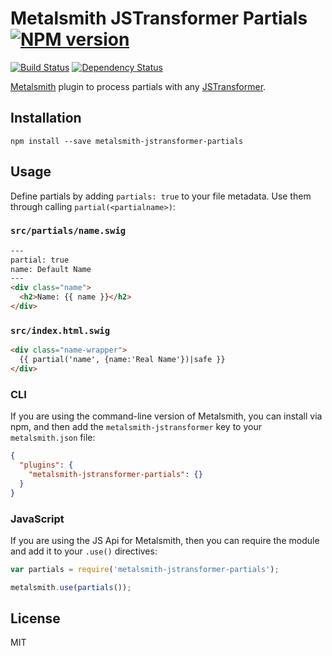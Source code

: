 # Metalsmith JSTransformer Partials [![NPM version](https://img.shields.io/npm/v/metalsmith-jstransformer-partials.svg)](https://www.npmjs.org/package/metalsmith-jstransformer-partials)

[![Build Status](https://img.shields.io/travis/RobLoach/metalsmith-jstransformer-partials/master.svg)](https://travis-ci.org/RobLoach/metalsmith-jstransformer-partials)
[![Dependency Status](https://david-dm.org/RobLoach/metalsmith-jstransformer-partials.png)](https://david-dm.org/RobLoach/metalsmith-jstransformer-partials)

[Metalsmith](http://metalsmith.io) plugin to process partials with any [JSTransformer](http://github.com/jstransformers).

## Installation

    npm install --save metalsmith-jstransformer-partials

## Usage

Define partials by adding `partials: true` to your file metadata. Use them through calling `partial(<partialname>)`:

### `src/partials/name.swig`
``` html
---
partial: true
name: Default Name
---
<div class="name">
  <h2>Name: {{ name }}</h2>
</div>
```

### `src/index.html.swig`
``` html
<div class="name-wrapper">
  {{ partial('name', {name:'Real Name'})|safe }}
</div>
```

### CLI

If you are using the command-line version of Metalsmith, you can install via npm, and then add the `metalsmith-jstransformer` key to your `metalsmith.json` file:

```json
{
  "plugins": {
    "metalsmith-jstransformer-partials": {}
  }
}
```

### JavaScript

If you are using the JS Api for Metalsmith, then you can require the module and add it to your `.use()` directives:

```js
var partials = require('metalsmith-jstransformer-partials');

metalsmith.use(partials());
```

## License

MIT
